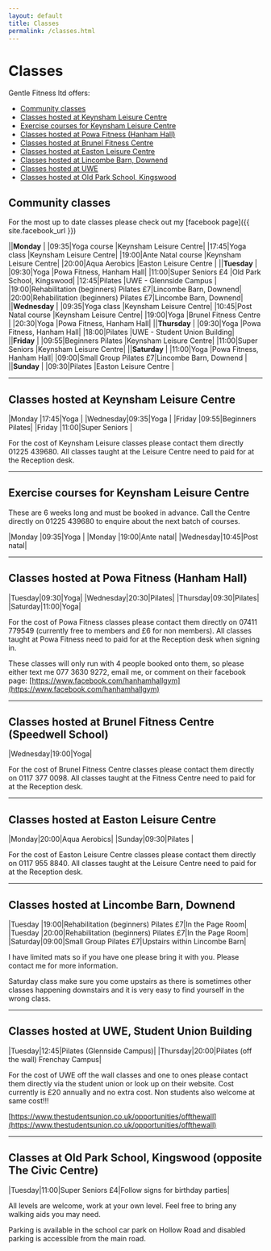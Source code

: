 ```yaml
---
layout: default
title: Classes
permalink: /classes.html
---
```


# Classes

Gentle Fitness ltd offers:

- [Community classes](#community-classes)
- [Classes hosted at Keynsham Leisure Centre](#classes-hosted-at-keynsham-leisure-centre)
- [Exercise courses for Keynsham Leisure Centre](#exercise-courses-for-keynsham-leisure-centre)
- [Classes hosted at Powa Fitness (Hanham Hall)](#classes-hosted-at-powa-fitness-hanham-hall)
- [Classes hosted at Brunel Fitness Centre](#classes-hosted-at-brunel-fitness-centre-speedwell-school)
- [Classes hosted at Easton Leisure Centre](#classes-hosted-at-easton-leisure-centre)
- [Classes hosted at Lincombe Barn, Downend](#classes-hosted-at-lincombe-barn-downend)
- [Classes hosted at UWE](#classes-hosted-at-uwe-student-union-building)
- [Classes hosted at Old Park School, Kingswood](#classes-at-old-park-school-kingswood-opposite-the-civic-centre)

## Community classes

For the most up to date classes please check out my
[facebook page]({{ site.facebook_url }})

||**Monday**                                       |
|09:35|Yoga course         |Keynsham Leisure Centre|
|17:45|Yoga class          |Keynsham Leisure Centre|
|19:00|Ante Natal course   |Keynsham Leisure Centre|
|20:00|Aqua Aerobics       |Easton Leisure Centre  |
||**Tuesday**                                      |
|09:30|Yoga                |Powa Fitness, Hanham Hall|
|11:00|Super Seniors £4    |Old Park School, Kingswood|
|12:45|Pilates             |UWE - Glennside Campus |
|19:00|Rehabilitation (beginners) Pilates £7|Lincombe Barn, Downend|
|20:00|Rehabilitation (beginners) Pilates £7|Lincombe Barn, Downend|
||**Wednesday**                                    |
|09:35|Yoga class          |Keynsham Leisure Centre|
|10:45|Post Natal course   |Keynsham Leisure Centre|
|19:00|Yoga                |Brunel Fitness Centre  |
|20:30|Yoga                |Powa Fitness, Hanham Hall|
||**Thursday**                                     |
|09:30|Yoga                |Powa Fitness, Hanham Hall|
|18:00|Pilates             |UWE - Student Union Building|
||**Friday**                                       |
|09:55|Beginners Pilates   |Keynsham Leisure Centre|
|11:00|Super Seniors       |Keynsham Leisure Centre|
||**Saturday**                                     |
|11:00|Yoga                |Powa Fitness, Hanham Hall|
|09:00|Small Group Pilates £7|Lincombe Barn, Downend |
||**Sunday**                                       |
|09:30|Pilates             |Easton Leisure Centre  |

-------------------------------------------------------------------------------

## Classes hosted at Keynsham Leisure Centre

|Monday   |17:45|Yoga             |
|Wednesday|09:35|Yoga             |
|Friday   |09:55|Beginners Pilates|
|Friday   |11:00|Super Seniors    |

For the cost of Keynsham Leisure classes please contact them directly 01225 439680.
All classes taught at the Leisure Centre need to paid for at the Reception desk.

-------------------------------------------------------------------------------

## Exercise courses for Keynsham Leisure Centre

These are 6 weeks long and must be booked in advance.
Call the Centre directly on 01225 439680 to enquire about the next batch of courses.

|Monday   |09:35|Yoga      |
|Monday   |19:00|Ante natal|
|Wednesday|10:45|Post natal|

-------------------------------------------------------------------------------

## Classes hosted at Powa Fitness (Hanham Hall)

|Tuesday|09:30|Yoga|
|Wednesday|20:30|Pilates|
|Thursday|09:30|Pilates|
|Saturday|11:00|Yoga|

For the cost of Powa Fitness classes please contact them directly on 07411 779549
(currently free to members and £6 for non members). All classes taught at Powa
Fitness need to paid for at the Reception desk when signing in.

These classes will only run with 4 people booked onto them, so please either text me
077 3630 9272, email me, or comment on their facebook page:
[https://www.facebook.com/hanhamhallgym](https://www.facebook.com/hanhamhallgym)

-------------------------------------------------------------------------------

## Classes hosted at Brunel Fitness Centre (Speedwell School)

|Wednesday|19:00|Yoga|

For the cost of Brunel Fitness Centre classes please contact them directly on 0117 377 0098.
All classes taught at the Fitness Centre need to paid for at the Reception desk.

-------------------------------------------------------------------------------

## Classes hosted at Easton Leisure Centre

|Monday|20:00|Aqua Aerobics|
|Sunday|09:30|Pilates      |

For the cost of Easton Leisure Centre classes please contact them directly on 0117 955 8840.
All classes taught at the Leisure Centre need to paid for at the Reception desk.

-------------------------------------------------------------------------------

## Classes hosted at Lincombe Barn, Downend

|Tuesday |19:00|Rehabilitation (beginners) Pilates £7|In the Page Room|
|Tuesday |20:00|Rehabilitation (beginners) Pilates £7|In the Page Room|
|Saturday|09:00|Small Group Pilates £7|Upstairs within Lincombe Barn|

I have limited mats so if you have one please bring it with you.
Please contact me for more information.

Saturday class make sure you come upstairs as there is sometimes other classes
happening downstairs and it is very easy to find yourself in the wrong class.

-------------------------------------------------------------------------------

## Classes hosted at UWE, Student Union Building

|Tuesday|12:45|Pilates (Glennside Campus)|
|Thursday|20:00|Pilates (off the wall) Frenchay Campus|

For the cost of UWE off the wall classes and one to ones please contact them
directly via the student union or look up on their website. Cost currently is £20
annually and no extra cost. Non students also welcome at same cost!!!

[https://www.thestudentsunion.co.uk/opportunities/offthewall](https://www.thestudentsunion.co.uk/opportunities/offthewall)

-------------------------------------------------------------------------------

## Classes at Old Park School, Kingswood (opposite The Civic Centre)

|Tuesday|11:00|Super Seniors £4|Follow signs for birthday parties|

All levels are welcome, work at your own level. Feel free to bring any walking
aids you may need.

Parking is available in the school car park on Hollow Road and disabled parking
is accessible from the main road.
